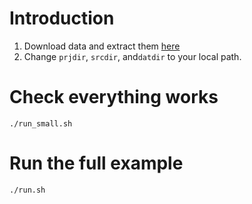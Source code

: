 # Introduction #
1. Download data and extract them [here](https://www.dropbox.com/s/rynl93qfaoh68px/hts_sample_data.zip?dl=0)
2. Change `prjdir`, `srcdir`, and`datdir` to your local path.

# Check everything works #
`./run_small.sh`

# Run the full example
`./run.sh`
